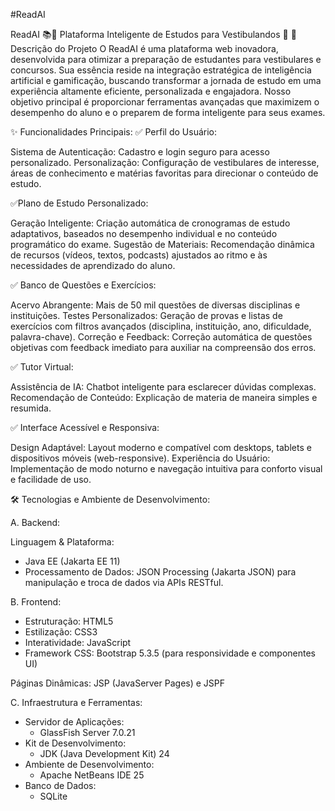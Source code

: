 #ReadAI

ReadAI 📚🤖
Plataforma Inteligente de Estudos para Vestibulandos 🚀
📌 Descrição do Projeto
O ReadAI é uma plataforma web inovadora, desenvolvida para otimizar a preparação de estudantes para vestibulares e concursos. Sua essência reside na integração estratégica de inteligência artificial e gamificação, buscando transformar a jornada de estudo em uma experiência altamente eficiente, personalizada e engajadora. Nosso objetivo principal é proporcionar ferramentas avançadas que maximizem o desempenho do aluno e o preparem de forma inteligente para seus exames.

✨ Funcionalidades Principais:
✅ Perfil do Usuário:

 Sistema de Autenticação: Cadastro e login seguro para acesso personalizado.
Personalização: Configuração de vestibulares de interesse, áreas de conhecimento e matérias favoritas para direcionar o conteúdo de estudo.

 ✅Plano de Estudo Personalizado:

Geração Inteligente: Criação automática de cronogramas de estudo adaptativos, baseados no desempenho individual e no conteúdo programático do exame.
Sugestão de Materiais: Recomendação dinâmica de recursos (vídeos, textos, podcasts) ajustados ao ritmo e às necessidades de aprendizado do aluno.

✅ Banco de Questões e Exercícios:

Acervo Abrangente: Mais de 50 mil questões de diversas disciplinas e instituições.
Testes Personalizados: Geração de provas e listas de exercícios com filtros avançados (disciplina, instituição, ano, dificuldade, palavra-chave).
Correção e Feedback: Correção automática de questões objetivas com feedback imediato para auxiliar na compreensão dos erros.

✅ Tutor Virtual:

Assistência de IA: Chatbot inteligente para esclarecer dúvidas complexas.
Recomendação de Conteúdo: Explicação de materia de maneira simples e resumida.

✅ Interface Acessível e Responsiva:

Design Adaptável: Layout moderno e compatível com desktops, tablets e dispositivos móveis (web-responsive).
Experiência do Usuário: Implementação de modo noturno e navegação intuitiva para conforto visual e facilidade de uso.


🛠 Tecnologias e Ambiente de Desenvolvimento:

A. Backend:

Linguagem & Plataforma: 

- Java EE (Jakarta EE 11)
- Processamento de Dados: JSON Processing (Jakarta JSON) para manipulação e troca de dados via APIs RESTful.

B. Frontend:

- Estruturação: HTML5
- Estilização: CSS3
- Interatividade: JavaScript
- Framework CSS: Bootstrap 5.3.5 (para responsividade e componentes UI)


Páginas Dinâmicas: JSP (JavaServer Pages) e JSPF 

C. Infraestrutura e Ferramentas:

- Servidor de Aplicações:
    - GlassFish Server 7.0.21
- Kit de Desenvolvimento:
    - JDK (Java Development Kit) 24
- Ambiente de Desenvolvimento:
    - Apache NetBeans IDE 25
- Banco de Dados:
     - SQLite

